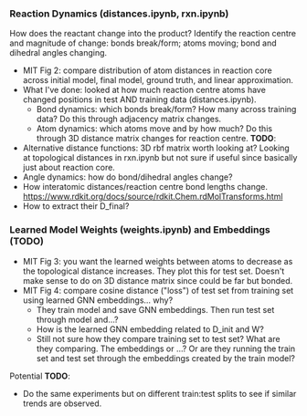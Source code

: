 
### Reaction Dynamics (distances.ipynb, rxn.ipynb)
How does the reactant change into the product? Identify the reaction centre and magnitude of change: bonds break/form; atoms moving; bond and dihedral angles changing. 
- MIT Fig 2: compare distribution of atom distances in reaction core across initial model, final model, ground truth, and linear approximation.
- What I've done: looked at how much reaction centre atoms have changed positions in test AND training data (distances.ipynb). 
    - Bond dynamics: which bonds break/form? How many across training data? Do this through adjacency matrix changes.
    - Atom dynamics: which atoms move and by how much? Do this through 3D distance matrix changes for reaction centre.
**TODO**:
- Alternative distance functions: 3D rbf matrix worth looking at? Looking at topological distances in rxn.ipynb but not sure if useful since basically just about reaction core.
- Angle dynamics: how do bond/dihedral angles change? 
- How interatomic distances/reaction centre bond lengths change. https://www.rdkit.org/docs/source/rdkit.Chem.rdMolTransforms.html
- How to extract their D_final?

### Learned Model Weights (weights.ipynb) and Embeddings (TODO)
- MIT Fig 3: you want the learned weights between atoms to decrease as the topological distance increases. They plot this for test set. Doesn't make sense to do on 3D distance matrix since could be far but bonded.
- MIT Fig 4: compare cosine distance ("loss") of test set from training set using learned GNN embeddings... why? 
    - They train model and save GNN embeddings. Then run test set through model and...?
    - How is the learned GNN embedding related to D_init and W?
    - Still not sure how they compare training set to test set? What are they comparing. The embeddings or ...? Or are they running the train set and test set through the embeddings created by the train model?

Potential **TODO**:
- Do the same experiments but on different train:test splits to see if similar trends are observed.
